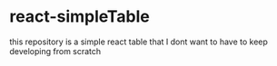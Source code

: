 # react-simpleTable
this repository is a simple react table that I dont want to have to keep developing from scratch
